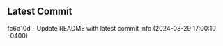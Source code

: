 
## Latest Commit
fc6d10d - Update README with latest commit info (2024-08-29 17:00:10 -0400) <Yunxi-Zhou>
